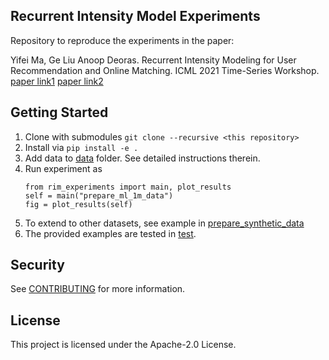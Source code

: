 ## Recurrent Intensity Model Experiments

Repository to reproduce the experiments in the paper:

Yifei Ma, Ge Liu Anoop Deoras. Recurrent Intensity Modeling for User Recommendation and Online Matching. ICML 2021 Time-Series Workshop.
[paper link1](http://roseyu.com/time-series-workshop/submissions/2021/TSW-ICML2021_paper_47.pdf)
[paper link2](https://www.amazon.science/publications/recurrent-intensity-modeling-for-user-recommendation-and-online-matching)


## Getting Started

1. Clone with submodules `git clone --recursive <this repository>`
2. Install via `pip install -e .`
3. Add data to [data](data) folder. See detailed instructions therein.
4. Run experiment as
    ```
    from rim_experiments import main, plot_results
    self = main("prepare_ml_1m_data")
    fig = plot_results(self)
    ```
4. To extend to other datasets, see example in [prepare_synthetic_data](src/rim_experiments/dataset/__init__.py)
5. The provided examples are tested in [test](test).

## Security

See [CONTRIBUTING](CONTRIBUTING.md#security-issue-notifications) for more information.

## License

This project is licensed under the Apache-2.0 License.

